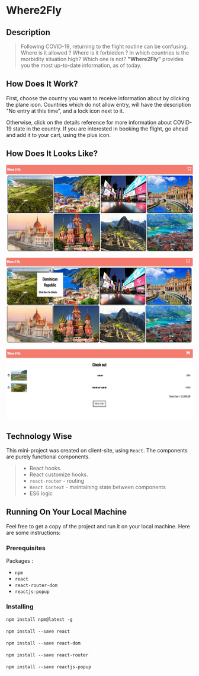 
# Where2Fly
## Description

>  Following COVID-19, returning to the flight routine can be confusing.
>  Where is it allowed ? Where is it forbidden ?
>  In which countries is the morbidity situation high? Which one is not?
>  **"Where2Fly"** provides you the most up-to-date information, as of today.

## How Does It Work?

First, choose the country you want to receive information about by clicking the plane icon.
Countries which do not allow entry, will have the description "No entry at this time", and a lock icon next to it.

Otherwise, click on the details reference for more information about COVID-19 state in the country.
If you are interested in booking the flight, go ahead and add it to your cart, using the plus icon.

## How Does It Looks Like?

![ Home Page ](src/assets/examples/1.png)

![ Choose the country you want to recive more data](src/assets/examples/2.png)

![Clicking on the plus cart icon leads to the 'cart' page where the countries you chose appear and the total expenses cost. You can now submit a request or edit the 'cart' to your wishing](src/assets/examples/3.png)

## Technology Wise

This mini-project was created on client-site, using `React`. 
The components are purely functional components.

> - React hooks.
> - React customize hooks.
> - `react-router` - routing 
> - `React Context` -  maintaining state between components
> - ES6 logic

## Running On Your Local Machine

Feel free to get a copy of the project and run it on your local machine.
Here are some instructions:

### Prerequisites
Packages :
* `npm`
* `react`
* `react-router-dom`
* `reactjs-popup`

### Installing
```
npm install npm@latest -g

npm install --save react

npm install --save react-dom

npm install --save react-router

npm install --save reactjs-popup
```
